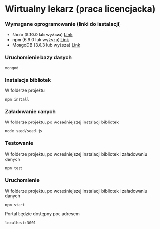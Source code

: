
# Wirtualny lekarz (praca licencjacka)

### Wymagane oprogramowanie (linki do instalacji)
* Node (8.10.0 lub wyższa) [Link](https://nodejs.org/en/download/)
* npm (6.9.0 lub wyższa) [Link](https://www.npmjs.com/package/npm)
* MongoDB (3.6.3 lub wyższa) [Link](https://docs.mongodb.com/manual/administration/install-community/)

### Uruchomienie bazy danych
```
mongod
```
### Instalacja bibliotek
W folderze projektu
```
npm install
```

### Załadowanie danych
W folderze projektu, po wcześniejszej instalacji bibliotek
```
node seed/seed.js
```
### Testowanie
W folderze projektu, po wcześniejszej instalacji bibliotek i załadowaniu danych
```
npm test
```

### Uruchomienie
W folderze projektu, po wcześniejszej instalacji bibliotek i załadowaniu danych
```
npm start
```

Portal będzie dostępny pod adresem 
```
localhost:3001
```